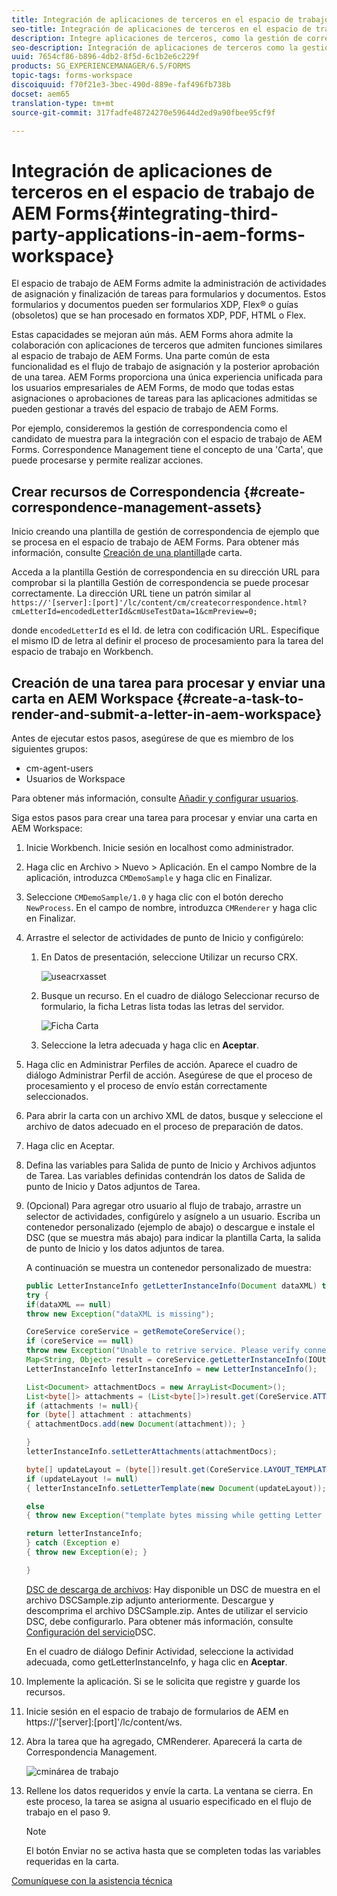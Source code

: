 ```yaml
---
title: Integración de aplicaciones de terceros en el espacio de trabajo de AEM Forms
seo-title: Integración de aplicaciones de terceros en el espacio de trabajo de AEM Forms
description: Integre aplicaciones de terceros, como la gestión de correspondencia, en el espacio de trabajo de AEM Forms.
seo-description: Integración de aplicaciones de terceros como la gestión de correspondencia en el espacio de trabajo de AEM Forms.
uuid: 7654cf86-b896-4db2-8f5d-6c1b2e6c229f
products: SG_EXPERIENCEMANAGER/6.5/FORMS
topic-tags: forms-workspace
discoiquuid: f70f21e3-3bec-490d-889e-faf496fb738b
docset: aem65
translation-type: tm+mt
source-git-commit: 317fadfe48724270e59644d2ed9a90fbee95cf9f

---
```



# Integración de aplicaciones de terceros en el espacio de trabajo de AEM Forms{#integrating-third-party-applications-in-aem-forms-workspace}

El espacio de trabajo de AEM Forms admite la administración de actividades de asignación y finalización de tareas para formularios y documentos. Estos formularios y documentos pueden ser formularios XDP, Flex® o guías (obsoletos) que se han procesado en formatos XDP, PDF, HTML o Flex.

Estas capacidades se mejoran aún más. AEM Forms ahora admite la colaboración con aplicaciones de terceros que admiten funciones similares al espacio de trabajo de AEM Forms. Una parte común de esta funcionalidad es el flujo de trabajo de asignación y la posterior aprobación de una tarea. AEM Forms proporciona una única experiencia unificada para los usuarios empresariales de AEM Forms, de modo que todas estas asignaciones o aprobaciones de tareas para las aplicaciones admitidas se pueden gestionar a través del espacio de trabajo de AEM Forms.

Por ejemplo, consideremos la gestión de correspondencia como el candidato de muestra para la integración con el espacio de trabajo de AEM Forms. Correspondence Management tiene el concepto de una &#39;Carta&#39;, que puede procesarse y permite realizar acciones.

## Crear recursos de Correspondencia {#create-correspondence-management-assets}

Inicio creando una plantilla de gestión de correspondencia de ejemplo que se procesa en el espacio de trabajo de AEM Forms. Para obtener más información, consulte [Creación de una plantilla](../../forms/using/create-letter.md)de carta.

Acceda a la plantilla Gestión de correspondencia en su dirección URL para comprobar si la plantilla Gestión de correspondencia se puede procesar correctamente. La dirección URL tiene un patrón similar al `https://'[server]:[port]'/lc/content/cm/createcorrespondence.html?cmLetterId=encodedLetterId&cmUseTestData=1&cmPreview=0;`

donde `encodedLetterId` es el Id. de letra con codificación URL. Especifique el mismo ID de letra al definir el proceso de procesamiento para la tarea del espacio de trabajo en Workbench.

## Creación de una tarea para procesar y enviar una carta en AEM Workspace {#create-a-task-to-render-and-submit-a-letter-in-aem-workspace}

Antes de ejecutar estos pasos, asegúrese de que es miembro de los siguientes grupos:

* cm-agent-users
* Usuarios de Workspace

Para obtener más información, consulte [Añadir y configurar usuarios](/help/forms/using/admin-help/adding-configuring-users.md).

Siga estos pasos para crear una tarea para procesar y enviar una carta en AEM Workspace:

1. Inicie Workbench. Inicie sesión en localhost como administrador.
1. Haga clic en Archivo > Nuevo > Aplicación. En el campo Nombre de la aplicación, introduzca `CMDemoSample` y haga clic en Finalizar.
1. Seleccione `CMDemoSample/1.0` y haga clic con el botón derecho `NewProcess`. En el campo de nombre, introduzca `CMRenderer` y haga clic en Finalizar.
1. Arrastre el selector de actividades de punto de Inicio y configúrelo:

   1. En Datos de presentación, seleccione Utilizar un recurso CRX.

      ![useacrxasset](assets/useacrxasset.png)

   1. Busque un recurso. En el cuadro de diálogo Seleccionar recurso de formulario, la ficha Letras lista todas las letras del servidor.

      ![Ficha Carta](assets/letter_tab_new.png)

   1. Seleccione la letra adecuada y haga clic en **Aceptar**.

1. Haga clic en Administrar Perfiles de acción. Aparece el cuadro de diálogo Administrar Perfil de acción. Asegúrese de que el proceso de procesamiento y el proceso de envío están correctamente seleccionados.
1. Para abrir la carta con un archivo XML de datos, busque y seleccione el archivo de datos adecuado en el proceso de preparación de datos.
1. Haga clic en Aceptar.
1. Defina las variables para Salida de punto de Inicio y Archivos adjuntos de Tarea. Las variables definidas contendrán los datos de Salida de punto de Inicio y Datos adjuntos de Tarea.
1. (Opcional) Para agregar otro usuario al flujo de trabajo, arrastre un selector de actividades, configúrelo y asígnelo a un usuario. Escriba un contenedor personalizado (ejemplo de abajo) o descargue e instale el DSC (que se muestra más abajo) para indicar la plantilla Carta, la salida de punto de Inicio y los datos adjuntos de tarea.

   A continuación se muestra un contenedor personalizado de muestra:

   ```java
   public LetterInstanceInfo getLetterInstanceInfo(Document dataXML) throws Exception {
   try {
   if(dataXML == null)
   throw new Exception("dataXML is missing");
   
   CoreService coreService = getRemoteCoreService();
   if (coreService == null)
   throw new Exception("Unable to retrive service. Please verify connection details.");
   Map<String, Object> result = coreService.getLetterInstanceInfo(IOUtils.toString(dataXML.getInputStream(), "UTF-8"));
   LetterInstanceInfo letterInstanceInfo = new LetterInstanceInfo();
   
   List<Document> attachmentDocs = new ArrayList<Document>();
   List<byte[]> attachments = (List<byte[]>)result.get(CoreService.ATTACHMENT_KEY);
   if (attachments != null){
   for (byte[] attachment : attachments)
   { attachmentDocs.add(new Document(attachment)); }
   
   }
   letterInstanceInfo.setLetterAttachments(attachmentDocs);
   
   byte[] updateLayout = (byte[])result.get(CoreService.LAYOUT_TEMPLATE_KEY);
   if (updateLayout != null)
   { letterInstanceInfo.setLetterTemplate(new Document(updateLayout)); }
   
   else
   { throw new Exception("template bytes missing while getting Letter instance Info."); }
   
   return letterInstanceInfo;
   } catch (Exception e)
   { throw new Exception(e); }
   
   }
   ```

   [DSC de descarga de archivos](assets/dscsample.zip): Hay disponible un DSC de muestra en el archivo DSCSample.zip adjunto anteriormente. Descargue y descomprima el archivo DSCSample.zip. Antes de utilizar el servicio DSC, debe configurarlo. Para obtener más información, consulte [Configuración del servicio](../../forms/using/add-action-button-in-create-correspondence-ui.md#p-configure-the-dsc-service-p)DSC.

   En el cuadro de diálogo Definir Actividad, seleccione la actividad adecuada, como getLetterInstanceInfo, y haga clic en **Aceptar**.

1. Implemente la aplicación. Si se le solicita que registre y guarde los recursos.
1. Inicie sesión en el espacio de trabajo de formularios de AEM en https://&#39;[server]:[port]&#39;/lc/content/ws.
1. Abra la tarea que ha agregado, CMRenderer. Aparecerá la carta de Correspondencia Management.

   ![cminárea de trabajo](assets/cminworkspace.png)

1. Rellene los datos requeridos y envíe la carta. La ventana se cierra. En este proceso, la tarea se asigna al usuario especificado en el flujo de trabajo en el paso 9.

   >[!NOTE]
   >
   >El botón Enviar no se activa hasta que se completen todas las variables requeridas en la carta.

[Comuníquese con la asistencia técnica](https://www.adobe.com/account/sign-in.supportportal.html)
